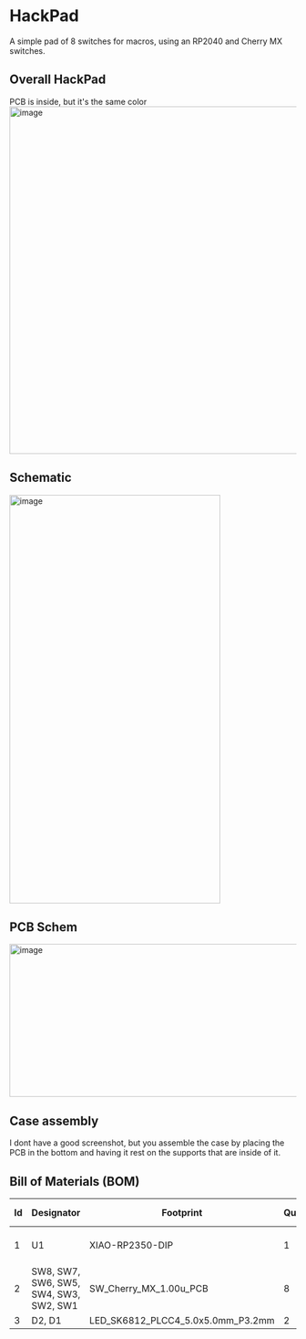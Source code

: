 # HackPad
A simple pad of 8 switches for macros, using an RP2040 and Cherry MX switches.

## Overall HackPad
PCB is inside, but it's the same color
<img width="734" height="609" alt="image" src="https://github.com/user-attachments/assets/2d4e41d5-ba38-4df4-8e31-5185103ab2f3" />

## Schematic
<img width="370" height="716" alt="image" src="https://github.com/user-attachments/assets/57d081aa-57da-4466-8530-1de2986fbef6" />

## PCB Schem
<img width="930" height="268" alt="image" src="https://github.com/user-attachments/assets/f283cdde-3554-4b46-9bd7-75967ff80236" />

## Case assembly
I dont have a good screenshot, but you assemble the case by placing the PCB in the bottom and having it rest on the supports that are inside of it.

## Bill of Materials (BOM)

| Id | Designator                          | Footprint                         | Quantity | Designation       | Supplier and ref |
|----|-------------------------------------|-----------------------------------|----------|-------------------|------------------|
| 1  | U1                                  | XIAO-RP2350-DIP                   | 1        | XIAO-RP2040-DIP   |                  |
| 2  | SW8, SW7, SW6, SW5, SW4, SW3, SW2, SW1 | SW_Cherry_MX_1.00u_PCB           | 8        | SW_Push           |                  |
| 3  | D2, D1                               | LED_SK6812_PLCC4_5.0x5.0mm_P3.2mm | 2        | SK6812            |                  |

